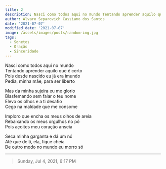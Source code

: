 ```yaml
---
title: 2
description: Nasci como todos aqui no mundo Tentando aprender aquilo que é certo  
author: Alvaro Separovich Cassiano dos Santos
date: '2021-07-07'
modified_date: '2021-07-07'
image: /assets/images/posts/random-img.jpg
tags:
  - Sonetos
  - Oração
  - Sinceridade
---    
```

Nasci como todos aqui no mundo     
Tentando aprender aquilo que é certo     
Pois desde nascido eu já era imundo     
Pedia, minha mãe, para ser liberto     
     
Mas da minha sujeira eu me glorio     
Blasfemando sem falar o teu nome     
Elevo os olhos e a ti desafio     
Cego na maldade que me consome     
     
Imploro que encha os meus olhos de areia     
Rebaixando os meus orgulhos no pó     
Pois açoites meu coração anseia     
     
Seca minha garganta e dá um nó     
Até que de ti, ela, fique cheia     
De outro modo no mundo eu morro só     

______

> Sunday, Jul 4, 2021, 6:17 PM